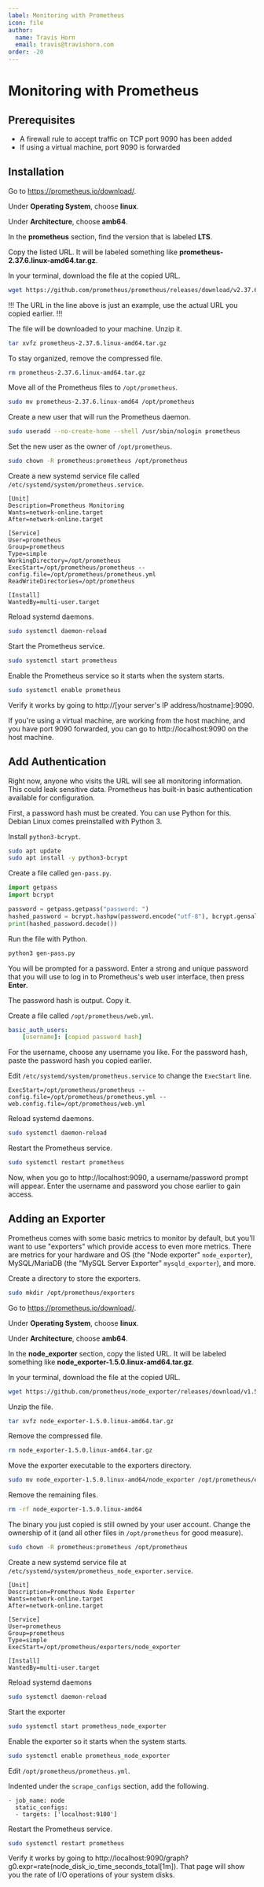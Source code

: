 ```yaml
---
label: Monitoring with Prometheus
icon: file
author:
  name: Travis Horn
  email: travis@travishorn.com
order: -20
---
```


# Monitoring with Prometheus

## Prerequisites

- A firewall rule to accept traffic on TCP port 9090 has been added
- If using a virtual machine, port 9090 is forwarded

## Installation

Go to https://prometheus.io/download/.

Under **Operating System**, choose **linux**.

Under **Architecture**, choose **amb64**.

In the **prometheus** section, find the version that is labeled **LTS**.

Copy the listed URL. It will be labeled something like
**prometheus-2.37.6.linux-amd64.tar.gz**.

In your terminal, download the file at the copied URL.

```sh
wget https://github.com/prometheus/prometheus/releases/download/v2.37.6/prometheus-2.37.6.linux-amd64.tar.gz
```

!!!
The URL in the line above is just an example, use the actual URL you copied
earlier.
!!!

The file will be downloaded to your machine. Unzip it.

```sh
tar xvfz prometheus-2.37.6.linux-amd64.tar.gz
```

To stay organized, remove the compressed file.

```sh
rm prometheus-2.37.6.linux-amd64.tar.gz
```

Move all of the Prometheus files to `/opt/prometheus`.

```sh
sudo mv prometheus-2.37.6.linux-amd64 /opt/prometheus
```

Create a new user that will run the Prometheus daemon.

```sh
sudo useradd --no-create-home --shell /usr/sbin/nologin prometheus
```

Set the new user as the owner of `/opt/prometheus`.

```sh
sudo chown -R prometheus:prometheus /opt/prometheus
```

Create a new systemd service file called
`/etc/systemd/system/prometheus.service`.

```
[Unit]
Description=Prometheus Monitoring
Wants=network-online.target
After=network-online.target

[Service]
User=prometheus
Group=prometheus
Type=simple
WorkingDirectory=/opt/prometheus
ExecStart=/opt/prometheus/prometheus --config.file=/opt/prometheus/prometheus.yml
ReadWriteDirectories=/opt/prometheus

[Install]
WantedBy=multi-user.target
```

Reload systemd daemons.

```sh
sudo systemctl daemon-reload
```

Start the Prometheus service.

```sh
sudo systemctl start prometheus
```

Enable the Prometheus service so it starts when the system starts.

```sh
sudo systemctl enable prometheus
```

Verify it works by going to http://[your server's IP address/hostname]:9090.

If you're using a virtual machine, are working from the host machine, and you
have port 9090 forwarded, you can go to http://localhost:9090 on the host
machine.

## Add Authentication

Right now, anyone who visits the URL will see all monitoring information. This
could leak sensitive data. Prometheus has built-in basic authentication
available for configuration.

First, a password hash must be created. You can use Python for this. Debian
Linux comes preinstalled with Python 3.

Install `python3-bcrypt`.

```sh
sudo apt update
sudo apt install -y python3-bcrypt
```

Create a file called `gen-pass.py`.

```python
import getpass
import bcrypt

password = getpass.getpass("password: ")
hashed_password = bcrypt.hashpw(password.encode("utf-8"), bcrypt.gensalt())
print(hashed_password.decode())
```

Run the file with Python.

```sh
python3 gen-pass.py
```

You will be prompted for a password. Enter a strong and unique password that you
will use to log in to Prometheus's web user interface, then press **Enter**.

The password hash is output. Copy it.

Create a file called `/opt/prometheus/web.yml`.

```yaml
basic_auth_users:
    [username]: [copied password hash]
```

For the username, choose any username you like. For the password hash, paste the
password hash you copied earlier.

Edit `/etc/systemd/system/prometheus.service` to change the `ExecStart` line.

```
ExecStart=/opt/prometheus/prometheus --config.file=/opt/prometheus/prometheus.yml --web.config.file=/opt/prometheus/web.yml
```

Reload systemd daemons.

```sh
sudo systemctl daemon-reload
```

Restart the Prometheus service.

```sh
sudo systemctl restart prometheus
```

Now, when you go to http://localhost:9090, a username/password prompt will
appear. Enter the username and password you chose earlier to gain access.

## Adding an Exporter

Prometheus comes with some basic metrics to monitor by default, but you'll want
to use "exporters" which provide access to even more metrics. There are metrics
for your hardware and OS (the "Node exporter" `node_exporter`), MySQL/MariaDB
(the "MySQL Server Exporter" `mysqld_exporter`), and more.

Create a directory to store the exporters.

```sh
sudo mkdir /opt/prometheus/exporters
```

Go to https://prometheus.io/download/.

Under **Operating System**, choose **linux**.

Under **Architecture**, choose **amb64**.

In the **node_exporter** section, copy the listed URL. It will be labeled
something like **node_exporter-1.5.0.linux-amd64.tar.gz**.

In your terminal, download the file at the copied URL.

```sh
wget https://github.com/prometheus/node_exporter/releases/download/v1.5.0/node_exporter-1.5.0.linux-amd64.tar.gz
```

Unzip the file.

```sh
tar xvfz node_exporter-1.5.0.linux-amd64.tar.gz
```

Remove the compressed file.

```sh
rm node_exporter-1.5.0.linux-amd64.tar.gz
```

Move the exporter executable to the exporters directory.

```sh
sudo mv node_exporter-1.5.0.linux-amd64/node_exporter /opt/prometheus/exporters
```

Remove the remaining files.

```sh
rm -rf node_exporter-1.5.0.linux-amd64
```

The binary you just copied is still owned by your user account. Change the
ownership of it (and all other files in `/opt/prometheus` for good measure).

```sh
sudo chown -R prometheus:prometheus /opt/prometheus
```

Create a new systemd service file at
`/etc/systemd/system/prometheus_node_exporter.service`.

```
[Unit]
Description=Prometheus Node Exporter
Wants=network-online.target
After=network-online.target

[Service]
User=prometheus
Group=prometheus
Type=simple
ExecStart=/opt/prometheus/exporters/node_exporter

[Install]
WantedBy=multi-user.target
```

Reload systemd daemons

```sh
sudo systemctl daemon-reload
```

Start the exporter

```sh
sudo systemctl start prometheus_node_exporter
```

Enable the exporter so it starts when the system starts.

```sh
sudo systemctl enable prometheus_node_exporter
```

Edit `/opt/prometheus/prometheus.yml`.

Indented under the `scrape_configs` section, add the following.

```
- job_name: node
  static_configs:
  - targets: ['localhost:9100']
```

Restart the Prometheus service.

```sh
sudo systemctl restart prometheus
```

Verify it works by going to
http://localhost:9090/graph?g0.expr=rate(node_disk_io_time_seconds_total[1m]).
That page will show you the rate of I/O operations of your system disks.
